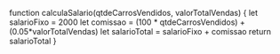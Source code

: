 function calculaSalario(qtdeCarrosVendidos, valorTotalVendas) {
let salarioFixo = 2000
let comissao = (100 * qtdeCarrosVendidos) + (0.05*valorTotalVendas)
let salarioTotal = salarioFixo + comissao
return salarioTotal
}
